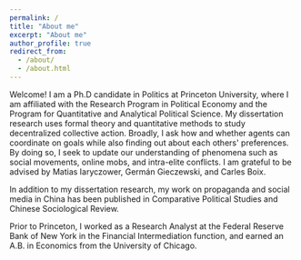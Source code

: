```yaml
---
permalink: /
title: "About me"
excerpt: "About me"
author_profile: true
redirect_from: 
  - /about/
  - /about.html
---
```


Welcome! I am a Ph.D candidate in Politics at Princeton University, where I am affiliated with the Research Program in Political Economy and the Program for Quantitative and Analytical Political Science. My dissertation research uses formal theory and quantitative methods to study decentralized collective action. Broadly, I ask how and whether agents can coordinate on goals while also finding out about each others' preferences. By doing so, I seek to update our understanding of phenomena such as social movements, online mobs, and intra-elite conflicts. I am grateful to be advised by Matias Iaryczower, Germán Gieczewski, and Carles Boix. 

In addition to my dissertation research, my work on propaganda and social media in China has been published in Comparative Political Studies and Chinese Sociological Review. 

Prior to Princeton, I worked as a Research Analyst at the Federal Reserve Bank of New York in the Financial Intermediation function, and earned an A.B. in Economics from the University of Chicago. 
